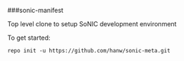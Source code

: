 ###sonic-manifest

Top level clone to setup SoNIC development environment

To get started:
```
repo init -u https://github.com/hanw/sonic-meta.git
```
